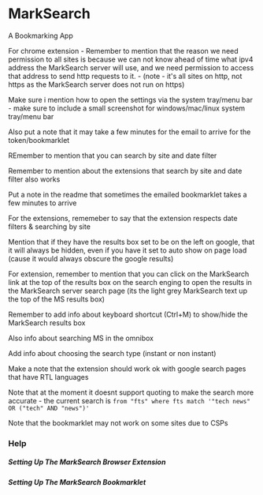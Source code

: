 # MarkSearch
A Bookmarking App

For chrome extension - Remember to mention that the reason we need permission to all sites is because we can not know ahead of time
what ipv4 address the MarkSearch server will use, and we need permission to access that address to send http
requests to it. - (note - it's all sites on http, not https as the MarkSearch server does not run on https)

Make sure i mention how to open the settings via the system tray/menu bar - make sure to include a small screenshot for windows/mac/linux system tray/menu bar

Also put a note that it may take a few minutes for the email to arrive for the token/bookmarklet

REmember to mention that you can search by site and date filter

Remember to mention about the extensions that search by site and date filter also works

Put a note in the readme that sometimes the emailed bookmarklet takes a few minutes to arrive

For the extensions, rememeber to say that the extension respects date filters & searching by site

Mention that if they have the results box set to be on the left on google, that it will always be hidden, even if you have it set to auto show on page load (cause it would always obscure the google results)

For extension, remember to mention that you can click on the MarkSearch link at the top of the results box on the search enging to open the results in the MarkSearch server search page (its the light grey MarkSearch text up the top of the MS results box)

Remember to add info about keyboard shortcut (Ctrl+M) to show/hide the MarkSearch results box

Also info about searching MS in the omnibox

Add info about choosing the search type (instant or non instant)

Make a note that the extension should work ok with google search pages that have RTL languages

Note that at the moment it doesnt support quoting to make the search more accurate - the current search is `from "fts" where fts match '"tech news" OR ("tech" AND "news")'`

Note that the bookmarklet may not work on some sites due to CSPs

### Help

##### Setting Up The MarkSearch Browser Extension

##### Setting Up The MarkSearch Bookmarklet
